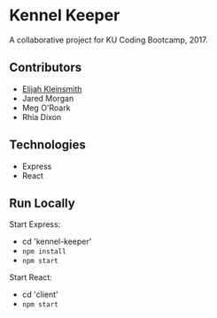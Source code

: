 # Kennel Keeper

A collaborative project for KU Coding Bootcamp, 2017.

## Contributors

- <a href="https://elijah.io" title="Elijah's Website" alt="Elijah's Website" target="_blank">Elijah Kleinsmith</a>
- Jared Morgan
- Meg O'Roark
- Rhia Dixon

## Technologies

- Express
- React

## Run Locally

Start Express:

- cd 'kennel-keeper'
- `npm install`
- `npm start`

Start React:

- cd 'client'
- `npm start`